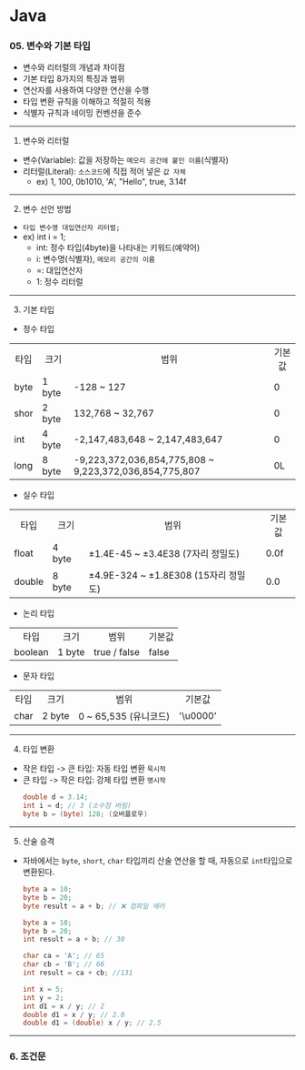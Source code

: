 # Java

### 05. 변수와 기본 타입

- 변수와 리터럴의 개념과 차이점
- 기본 타입 8가지의 특징과 범위
- 연산자를 사용하여 다양한 연산을 수행
- 타입 변환 규칙을 이해하고 적절히 적용
- 식별자 규칙과 네이밍 컨벤션을 준수

---

1. 변수와 리터럴

- 변수(Variable): 값을 저장하는 `메모리 공간에 붙인 이름`(식별자)
- 리터럴(Literal): `소스코드`에 직접 적어 넣은 `값 자체`
    - ex) 1, 100, 0b1010, 'A', "Hello", true, 3.14f

---

2. 변수 선언 방법

- `타입 변수명 대입연산자 리터럴;`
- ex) int i = 1;
    - int: 정수 타입(4byte)을 나타내는 키워드(예약어)
    - i: 변수명(식별자), `메모리 공간의 이름`
    - =: 대입연산자
    - 1: 정수 리터럴

---

3. 기본 타입

- 정수 타입

<table>
    <tr>
        <td align="center">타입</td>
        <td align="center">크기</td>
        <td align="center">범위</td>
        <td align="center">기본값</td>
    </tr>
    <tr>
        <td >byte</td>
        <td>1 byte</td>
        <td>-128 ~ 127</td>
        <td>0</td>
    </tr>
    <tr>
        <td>shor</td>
        <td>2 byte</td>
        <td>132,768 ~ 32,767</td>
        <td>0</td>
    </tr>
    <tr>
        <td>int</td>
        <td>4 byte</td>
        <td>-2,147,483,648 ~ 2,147,483,647</td>
        <td>0</td>
    </tr>
    <tr>
        <td>long</td>
        <td>8 byte</td>
        <td>-9,223,372,036,854,775,808 ~ 9,223,372,036,854,775,807</td>
        <td>0L</td>
    </tr>
</table>

- 실수 타입

<table>
    <tr>
        <td align="center">타입</td>
        <td align="center">크기</td>
        <td align="center">범위</td>
        <td align="center">기본값</td>
    </tr>
    <tr>
        <td>float</td>
        <td>4 byte</td>
        <td>±1.4E-45 ~ ±3.4E38 (7자리 정밀도)</td>
        <td>0.0f</td>
    </tr>
    <tr>
        <td>double</td>
        <td>8 byte</td>
        <td>±4.9E-324 ~ ±1.8E308 (15자리 정밀도)</td>
        <td>0.0</td>
    </tr>
</table>

- 논리 타입

<table>
    <tr>
        <td align="center">타입</td>
        <td align="center">크기</td>
        <td align="center">범위</td>
        <td align="center">기본값</td>
    </tr>
    <tr>
        <td>boolean</td>
        <td>1 byte</td>
        <td>true / false</td>
        <td>false</td>
    </tr>
</table>

- 문자 타입

<table>
    <tr>
        <td align="center">타입</td>
        <td align="center">크기</td>
        <td align="center">범위</td>
        <td align="center">기본값</td>
    </tr>
    <tr>
        <td>char</td>
        <td>2 byte</td>
        <td>0 ~ 65,535 (유니코드)</td>
        <td>'\u0000'</td>
    </tr>
</table>

---

4. 타입 변환

- 작은 타입 -> 큰 타입: 자동 타입 변환 `묵시적`
- 큰 타입 -> 작은 타입: 강제 타입 변환 `명시작`
    ```java
  double d = 3.14;
  int i = d; // 3 (소수점 버림)
  byte b = (byte) 128; (오버플로우)
    ```

---

5. 산술 승격

- 자바에서는 `byte`, `short`, `char` 타입끼리 산술 연산을 할 때, 자동으로 `int`타입으로 변환된다.

    ```java
    byte a = 10;
    byte b = 20;
    byte result = a + b; // ❌ 컴파일 에러
    
    byte a = 10;
    byte b = 20;
    int result = a + b; // 30
  
    char ca = 'A'; // 65
    char cb = 'B'; // 66
    int result = ca + cb; //131
  
    int x = 5;
    int y = 2;
    int d1 = x / y; // 2
    double d1 = x / y; // 2.0
    double d1 = (double) x / y; // 2.5
    ```

---

### 6. 조건문

